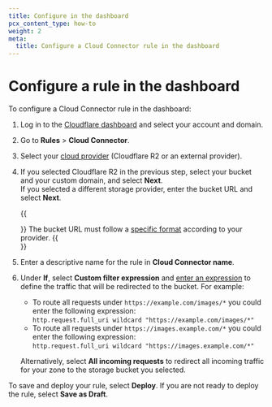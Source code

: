 ```yaml
---
title: Configure in the dashboard
pcx_content_type: how-to
weight: 2
meta:
  title: Configure a Cloud Connector rule in the dashboard
---
```


# Configure a rule in the dashboard

To configure a Cloud Connector rule in the dashboard:

1. Log in to the [Cloudflare dashboard](https://dash.cloudflare.com) and select your account and domain.

2. Go to **Rules** > **Cloud Connector**.

3. Select your [cloud provider](/rules/cloud-connector/providers/) (Cloudflare R2 or an external provider).

4. If you selected Cloudflare R2 in the previous step, select your bucket and your custom domain, and select **Next**.<br/>
    If you selected a different storage provider, enter the bucket URL and select **Next**.

    {{<Aside type="warning">}}
The bucket URL must follow a [specific format](/rules/cloud-connector/providers/) according to your provider.
    {{</Aside>}}

5. Enter a descriptive name for the rule in **Cloud Connector name**.

6. Under **If**, select **Custom filter expression** and [enter an expression](/ruleset-engine/rules-language/expressions/edit-expressions/) to define the traffic that will be redirected to the bucket. For example:

    - To route all requests under `https://example.com/images/*` you could enter the following expression:<br/>
    `http.request.full_uri wildcard "https://example.com/images/*"`
    - To route all requests under `https://images.example.com/*` you could enter the following expression:<br/>
    `http.request.full_uri wildcard "https://images.example.com/*"`

    Alternatively, select **All incoming requests** to redirect all incoming traffic for your zone to the storage bucket you selected.

To save and deploy your rule, select **Deploy**. If you are not ready to deploy the rule, select **Save as Draft**.